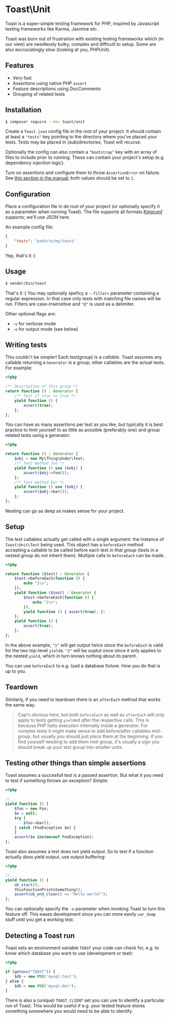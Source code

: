 # Toast\Unit
Toast is a super-simple testing framework for PHP, inspired by Javascript
testing frameworks like Karma, Jasmine etc.

Toast was born out of frustration with existing testing frameworks which (in our
view) are needlessly bulky, complex and difficult to setup. Some are also
excruciatingly slow (looking at you, PHPUnit).

## Features
- *Very* fast
- Assertions using native PHP `assert`
- Feature descriptions using DocComments
- Grouping of related tests

## Installation
```sh
$ composer require --dev toast/unit
```

Create a `Toast.json` config file in the root of your project. It should contain
at least a `"tests"` key pointing to the directory where you've placed your
tests. Tests may be placed in (sub)directories; Toast will recurse.

Optionally the config can also contain a `"bootstrap"` key with an array of
files to include prior to running. These can contain your project's setup (e.g.
dependency injection logic).

Turn on assertions and configure them to throw `AssertionError` on failure.
See [this section in the
manual](http://php.net/manual/en/function.assert.php); both values should be
set to `1`.

## Configuration
Place a configuration file in de root of your project (or optionally specify it
as a parameter when running Toast). The file supports all formats
[Kingconf](https://github.com/monomelodies/kingconf) supports; we'll use JSON
here.

An example config file:

```json
{
    "tests": "path/to/my/tests"
}
```

Yep, that's it :)

## Usage
```sh
$ vendor/bin/toast
```

That's it :) You may optionally speficy a `--filter=` parameter containing a
regular expression. In that case only tests with matching file names will be
run. Filters are case-insensitive and `"@"` is used as a delimiter.

Other optional flags are:
- `-v` for verbose mode
- `-o` for output mode (see below)

## Writing tests
This couldn't be simpler! Each test(group) is a _callable_. Toast assumes any
callable returning a `Generator` is a group; other callables are the actual
tests. For example:

```php
<?php

/** Description of this group */
return function () : Generator {
    /** Test if true == true */
    yield function () {
        assert(true);
    };
};
```

You can have as many assertions per test as you like, but typically it is best
practice to limit yourself to as little as possible (preferably one) and group
related tests using a generator:

```php
<?php

return function () : Generator {
    $obj = new My\Thing\Under\Test;
    /** Test method foo */
    yield function () use ($obj) {
        assert($obj->foo());
    };
    /** Test method bar */
    yield function () use ($obj) {
        assert($obj->bar());
    };
};
```

Nesting can go as deep as makes sense for your project.

## Setup
The test callables actually get called with a single argument: the instance of
`Toast\Unit\Test` being used. This object has a `beforeEach` method accepting
a callable to be called before each test _in that group_ (tests in a nested
group do not inherit them). Multiple calls to `beforeEach` can be made.

```php
<?php

return function ($test) : Generator {
    $test->beforeEach(function () {
        echo "1\n";
    });
    yield function ($test) : Generator {
        $test->beforeEach(function () {
            echo "2\n";
        });
        yield function () { assert(true); };
    };
    yield function () {
        assert(true);
    };
};
```

In the above example, `"1"` will get output twice since the `beforeEach` is
valid for the two top-level `yield`s. `"2"` will be ouptut once since it only
applies to the nested `yield`, which in turn knows nothing about its parent.

You can use `beforeEach` to e.g. load a database fixture. How you do that is up
to you.

## Teardown
Similarly, if you need to teardown there is an `afterEach` method that works the
same way.

> Cap'n obvious here, but both `beforeEach` as well as `afterEach` will only
> apply to tests getting `yield`ed _after_ the respective calls. This is
> because PHP halts execution internally inside a generator. For complex tests
> it _might_ make sense to add before/after callables mid-group, but usually
> you should just place them at the beginning. If you find yourself needing to
> add them mid-group, it's usually a sign you should break up your test group
> into smaller units.

## Testing other things than simple assertions
Toast assumes a succesfull test is a passed assertion. But what it you need to
test if something throws an exception? Simple:

```php
<?php

//...
yield function () {
    $foo = new Foo;
    $e = null;
    try {
        $foo->bar();
    } catch (FooException $e) {
    }
    assert($e instanceof FooException);
};
```

Toast also assumes a test does not yield output. So to test if a function
actually _does_ yield output, use output buffering:

```php
<?php

//....
yield function () {
    ob_start();
    thisFunctionPrintsSomething();
    assert(ob_end_clean() == "Hello world!");
};
```

You can optionally specify the `-o` parameter when invoking Toast to turn this
feature off. This eases development since you can more easily `var_dump` stuff
until you get a working test.

## Detecting a Toast run
Toast sets an environment variable `TOAST` your code can check for, e.g. to know
which database you want to use (development or test):

```php
<?php

if (getenv("TOAST")) {
    $db = new PDO('mysql:test');
} else {
    $db = new PDO('mysql:dev');
}
```

There is also a (unique) `TOAST_CLIENT` set you can use to identify a particular
run of Toast. This would be useful if e.g. your tested feature stores something
somewhere you would need to be able to identify.

